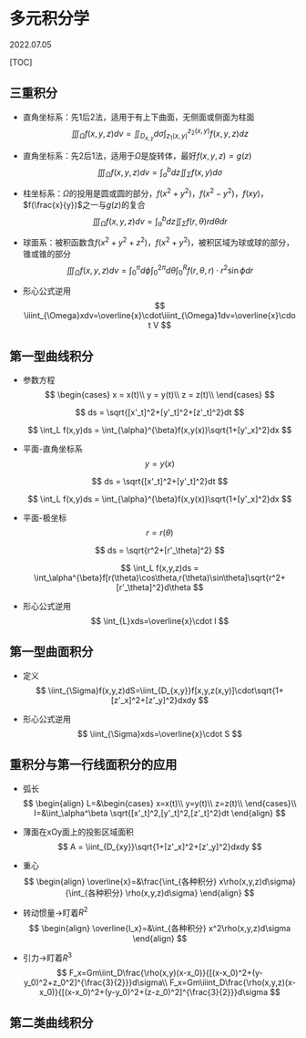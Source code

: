 # 多元积分学
2022.07.05

[TOC]

## 三重积分

* 直角坐标系：先1后2法，适用于有上下曲面，无侧面或侧面为柱面
  $$
  \iiint_{\Omega}f(x,y,z)dv=\iint_{D_{x,y}}d\sigma\int_{z_1(x,y)}^{z_2(x,y)}f(x,y,z)dz
  $$

* 直角坐标系：先2后1法，适用于$\Omega$是旋转体，最好$f(x,y,z)=g(z)$
  $$
  \iiint_{\Omega}f(x,y,z)dv=\int_{a}^{b}dz\iint_{\Sigma}f(x,y)d\sigma
  $$

* 柱坐标系：$\Omega$的投用是圆或圆的部分，$f(x^2+y^2)$，$f(x^2-y^2)$，$f(xy)$，$f(\frac{x}{y})$之一与$g(z)$的复合
  $$
  \iiint_{\Omega}f(x,y,z)dv=\int_{a}^{b}dz\iint_{\Sigma}f(r,\theta)rd\theta dr
  $$

* 球面系：被积函数含$f(x^2+y^2+z^2)$，$f(x^2+y^2)$，被积区域为球或球的部分，锥或锥的部分
  $$
  \iiint_{\Omega}f(x,y,z)dv=\int_{0}^{\pi}d\phi\int_{0}^{2\pi}d\theta\int_{0}^{R}f(r,\theta,r)\cdot r^2\sin\phi dr
  $$

* 形心公式逆用
  $$
  \iiint_{\Omega}xdv=\overline{x}\cdot\iiint_{\Omega}1dv=\overline{x}\cdot V
  $$

## 第一型曲线积分

* 参数方程
  $$
  \begin{cases}
  x = x(t)\\
  y = y(t)\\
  z = z(t)\\
  \end{cases}
  $$

  $$
  ds = \sqrt{[x'_t]^2+[y'_t]^2+[z'_t]^2}dt
  $$

  $$
  \int_L f(x,y)ds = \int_{\alpha}^{\beta}f(x,y(x))\sqrt{1+[y'_x]^2}dx
  $$

* 平面-直角坐标系
  $$
  y=y(x)
  $$

  $$
  ds = \sqrt{[x'_t]^2+[y'_t]^2}dt
  $$

  $$
  \int_L f(x,y)ds = \int_{\alpha}^{\beta}f(x,y(x))\sqrt{1+[y'_x]^2}dx
  $$

* 平面-极坐标
  $$
  r = r(\theta)
  $$

  $$
  ds = \sqrt{r^2+[r'_\theta]^2}
  $$

  $$
  \int_L f(x,y,z)ds = \int_\alpha^{\beta}f[r(\theta)\cos\theta,r(\theta)\sin\theta]\sqrt{r^2+[r'_\theta]^2}d\theta
  $$

* 形心公式逆用
  $$
  \int_{L}xds=\overline{x}\cdot l
  $$
  

## 第一型曲面积分

* 定义
  $$
  \iint_{\Sigma}f(x,y,z)dS=\iint_{D_{x,y}}f[x,y,z(x,y)]\cdot\sqrt{1+[z'_x]^2+[z'_y]^2}dxdy
  $$

* 形心公式逆用
  $$
  \iint_{\Sigma}xds=\overline{x}\cdot S
  $$

## 重积分与第一行线面积分的应用

* 弧长
  $$
  \begin{align}
  L=&\begin{cases}
  x=x(t)\\
  y=y(t)\\
  z=z(t)\\
  \end{cases}\\
  I=&\int_\alpha^\beta \sqrt{[x'_t]^2,[y'_t]^2,[z'_t]^2}dt
  \end{align}
  $$

* 薄面在xOy面上的投影区域面积
  $$
  A = \iint_{D_{xy}}\sqrt{1+[z'_x]^2+[z'_y]^2}dxdy
  $$

* 重心
  $$
  \begin{align}
  \overline{x}=&\frac{\int_{各种积分} x\rho(x,y,z)d\sigma}{\int_{各种积分} \rho(x,y,z)d\sigma}
  \end{align}
  $$

* 转动惯量$\to$盯着$R^2$
  $$
  \begin{align}
  \overline{I_x}=&\int_{各种积分} x^2\rho(x,y,z)d\sigma
  \end{align}
  $$

* 引力$\to$盯着$R^3$
  $$
  F_x=Gm\iint_D\frac{\rho(x,y)(x-x_0)}{[(x-x_0)^2+(y-y_0)^2+z_0^2]^{\frac{3}{2}}}d\sigma\\
  F_x=Gm\iiint_D\frac{\rho(x,y,z)(x-x_0)}{[(x-x_0)^2+(y-y_0)^2+(z-z_0)^2]^{\frac{3}{2}}}d\sigma
  $$

## 第二类曲线积分

